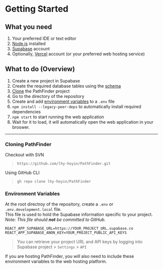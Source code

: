 # Getting Started

## What you need
1. Your preferred IDE or text editor
1. [Node.js](https://nodejs.org/en/download/) installed
1. [Supabase](https://supabase.com/) account
1. Optionally, [Vercel](https://vercel.com/) account (or your preferred web hosting service)

## What to do (Overview)
1. Create a new project in Supabase
2. Create the required database tables using the [schema](./database-schema)
3. [Clone](#cloning-pathfinder) the PathFinder project
4. Go to the directory of the repository
5. Create and add [environment variables](#environment-variables) to  a `.env` file
6. `npm install --legacy-peer-deps` to automatically install required dependencies 
7. `npm start` to start running the web application
8. Wait for it to load, it will automatically open the web application in your broswer.

* * *

### Cloning PathFinder

Checkout with SVN
> ```
> https://github.com/lhy-hoyin/PathFinder.git
> ```

Using GitHub CLI
> ```
> gh repo clone lhy-hoyin/PathFinder
> ```

### Environment Variables

At the root directroy of the repository, create a `.env` or `.env.development.local` file.  
This file is used to hold the Supabase information specific to your project.  
*Note: This file should **not** be committed to GitHub.*  
```
REACT_APP_SUPABASE_URL=https://YOUR_PROJECT_URL.supabase.co
REACT_APP_SUPABASE_ANON_KEY=YOUR_PROJECT_PUBLIC_API_KEYS
```
> You can retrieve your project URL and API keys by logging into Supabase project > `Settings` > `API`  

If you are hosting PathFinder, you will also need to include these environment variables to the web hosting platform.  

